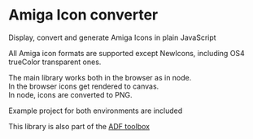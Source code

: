 # Amiga Icon converter
Display, convert and generate Amiga Icons in plain JavaScript

All Amiga icon formats are supported except NewIcons, including OS4 trueColor transparent ones.

The main library works both in the browser as in node.  
In the browser icons get rendered to canvas.  
In node, icons are converted to PNG. 

Example project for both environments are included

This library is also part of the [ADF toolbox](https://github.com/steffest/ADF-reader-writer)


